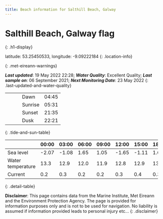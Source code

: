 ```yaml
---
title: Beach information for Salthill Beach, Galway
---
```

# Salthill Beach, Galway <span class="material-icons blue-flag" alt="This a Blue Flag beach">flag</span>
{: .h1-display}

latitude: 53.25450533, longitude: -9.09222184
{: .location-info}


{: .met-eireann-warnings}

___Last updated___: 19 May 2022 22:28; ___Water Quality___: Excellent Quality;
___Last sample on___: 06 September 2021; ___Next Monitoring Date___: 23 May 2022
{: .last-updated-and-water-quality}

|   |   |   |   |   |
|---|---|---|---|---|
|   |   |   | Dawn  | 04:45 |
|   |   |   | Sunrise  | 05:31 |
|   |   |   | Sunset  | 21:35 |
|   |   |   | Dusk  | 22:21 |
{: .tide-and-sun-table}

<div></div>

| | 00:00 | 03:00 | 06:00 | 09:00 | 12:00 | 15:00 | 18:00 | 21:00 |
|---|---|---|---|---|---|---|---|---|
| Sea level | -2.07 | -1.08 | 1.65 | 1.05| -1.65 | -1.11 | 1.62 | 1.41 |
| Water temperature | 13.3 | 12.9 | 12.0 | 11.9 | 12.8 | 12.9 | 13.0 | 12.8 |
| Current | 0.2 | 0.3 | 0.2 | 0.2 | 0.3| 0.4 | 0.3 | 0.2 |
{: .detail-table}

__Disclaimer__: This page contains data from the Marine Institute,
Met Eireann and the Environment Protection Agency. The page is provided for
information purposes only and is not to be used for navigation. No liability
is assumed if information provided leads to personal injury etc...
{: .disclaimer}